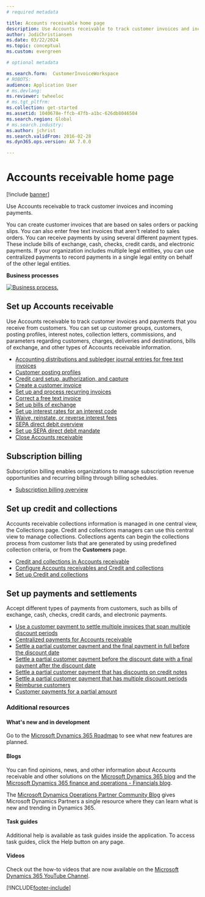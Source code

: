```yaml
---
# required metadata

title: Accounts receivable home page
description: Use Accounts receivable to track customer invoices and incoming payments.
author: JodiChristiansen
ms.date: 03/22/2024
ms.topic: conceptual
ms.custom: evergreen

# optional metadata

ms.search.form:  CustomerInvoiceWorkspace
# ROBOTS: 
audience: Application User
# ms.devlang: 
ms.reviewer: twheeloc
# ms.tgt_pltfrm: 
ms.collection: get-started
ms.assetid: 1040678e-ffcb-47fb-a1bc-626db8046504
ms.search.region: Global
# ms.search.industry: 
ms.author: jchrist
ms.search.validFrom: 2016-02-28
ms.dyn365.ops.version: AX 7.0.0

---
```


# Accounts receivable home page

[!include [banner](../includes/banner.md)]

Use Accounts receivable to track customer invoices and incoming payments. 

You can create customer invoices that are based on sales orders or packing slips. You can also enter free text invoices that aren't related to sales orders. You can receive payments by using several different payment types. These include bills of exchange, cash, checks, credit cards, and electronic payments. If your organization includes multiple legal entities, you can use centralized payments to record payments in a single legal entity on behalf of the other legal entities.


**Business processes**

[![Business process.](./media/AR-process.PNG)](./media/AR-process.PNG)

## Set up Accounts receivable

Use Accounts receivable to track customer invoices and payments that you receive from customers. You can set up customer groups, customers, posting profiles, interest notes, collection letters, commissions, and parameters regarding customers, charges, deliveries and destinations, bills of exchange, and other types of Accounts receivable information. 

- [Accounting distributions and subledger journal entries for free text invoices](accounting-distributions-subledger-journal-entries-free-text-invoices.md)
- [Customer posting profiles](customer-posting-profiles.md)
- [Credit card setup, authorization, and capture](credit-card-authorizations.md)
- [Create a customer invoice](configure-customer-invoices.md)
- [Set up and process recurring invoices](set-up-process-recurring-invoices.md)
- [Correct a free text invoice](correct-free-text-invoice.md)
- [Set up bills of exchange](set-up-bills-exchange.md)
- [Set up interest rates for an interest code](set-up-interest-rates-interest-code.md)
- [Waive, reinstate, or reverse interest fees](waive-reinstate-reverse-interest-fees.md)
- [SEPA direct debit overview](sepa-direct-debit-overview.md)
- [Set up SEPA direct debit mandate](sepa-direct-debit-mandate.md)
- [Close Accounts receivable](close-accounts-receivable.md)

## Subscription billing
Subscription billing enables organizations to manage subscription revenue opportunities and recurring billing through billing schedules.
- [Subscription billing overview](subscription-billing-summary.md)

## Set up credit and collections

Accounts receivable collections information is managed in one central view, the Collections page. Credit and collections managers can use this central view to manage collections. Collections agents can begin the collections process from customer lists that are generated by using predefined collection criteria, or from the **Customers** page.

- [Credit and collections in Accounts receivable](collections-credit-accounts-receivable.md)
- [Configure Accounts receivables and Credit and collections](accounts-receivables-set-up-overview.md)
- [Set up Credit and collections](set-up-collections.md)

## Set up payments and settlements

Accept different types of payments from customers, such as bills of exchange, cash, checks, credit cards, and electronic payments. 

- [Use a customer payment to settle multiple invoices that span multiple discount periods](customer-payment-settle-multiple-invoices-multiple-discount-periods.md)
- [Centralized payments for Accounts receivable](centralized-payments-accounts-receivable.md)
- [Settle a partial customer payment and the final payment in full before the discount date](../accounts-payable/settle-partial-customer-payment-or-final-payment-before-discount.md)
- [Settle a partial customer payment before the discount date with a final payment after the discount date](settle-partial-customer-payment-before-discount-or-final-payment-after.md)
- [Settle a partial customer payment that has discounts on credit notes](settle-partial-customer-payment-discounts-credit-notes.md)
- [Settle a partial customer payment that has multiple discount periods](settle-partial-customer-payment-multiple-discount-periods.md)
- [Reimburse customers](reimburse-customers.md)
- [Customer payments for a partial amount](customer-payments-partial-amount.md)
   
### Additional resources

#### What's new and in development

Go to the [Microsoft Dynamics 365 Roadmap](/dynamics365/release-plans/) to see what new features are planned. 

#### Blogs

You can find opinions, news, and other information about Accounts receivable and other solutions on the [Microsoft Dynamics 365 blog](https://community.dynamics.com/b/msftdynamicsblog?c=Enterprise) and the [Microsoft Dynamics 365 finance and operations - Financials blog](https://community.dynamics.com/365/financeandoperations/b/financials).

The [Microsoft Dynamics Operations Partner Community Blog](https://community.dynamics.com/partner/b/operationspartnercommunityblog) gives Microsoft Dynamics Partners a single resource where they can learn what is new and trending in Dynamics 365.

#### Task guides
Additional help is available as task guides inside the application. To access task guides, click the Help button on any page.

#### Videos

Check out the how-to videos that are now available on the [Microsoft Dynamics 365 YouTube Channel](https://www.youtube.com/channel/UCJGCg4rB3QSs8y_1FquelBQ).









[!INCLUDE[footer-include](../../includes/footer-banner.md)]

